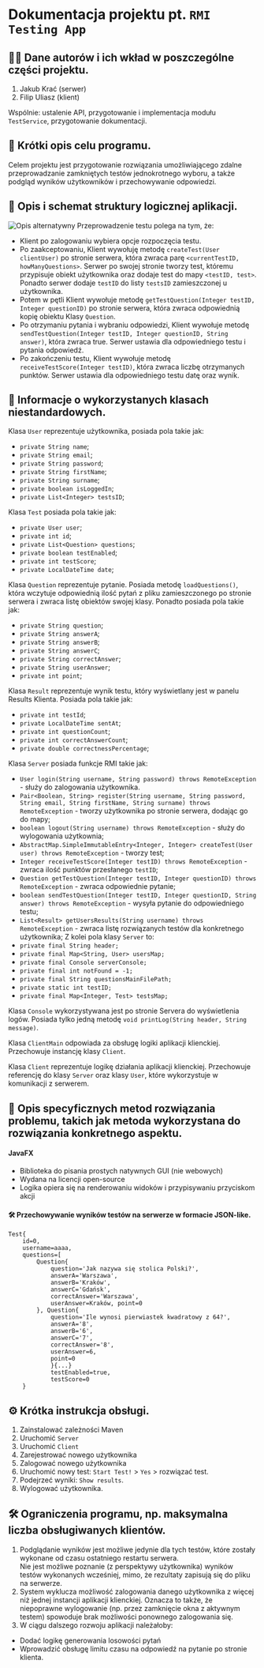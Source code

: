 # Dokumentacja projektu pt. `RMI Testing App`
## 👨‍💻 Dane autorów i ich wkład w poszczególne części projektu.
1. Jakub Krać (serwer)
2. Filip Uliasz (klient)

Wspólnie: ustalenie API, przygotowanie i implementacja modułu `TestService`, przygotowanie dokumentacji.

## 📖 Krótki opis celu programu.
Celem projektu jest przygotowanie rozwiązania umożliwiającego zdalne przeprowadzanie zamkniętych testów jednokrotnego wyboru, a także podgląd wyników użytkowników i przechowywanie odpowiedzi. 

## 📖 Opis i schemat struktury logicznej aplikacji.
![Opis alternatywny](sekwencje_logika_testu.png)
Przeprowadzenie testu polega na tym, że:
- Klient po zalogowaniu wybiera opcje rozpoczęcia testu.
- Po zaakceptowaniu, Klient wywołuję metodę `createTest(User clientUser)` po stronie serwera, która zwraca parę `<currentTestID, howManyQuestions>`. Serwer po swojej stronie tworzy test, któremu przypisuje obiekt użytkownika oraz dodaje test do mapy `<testID, test>`. Ponadto serwer dodaje `testID` do listy `testsID` zamieszczonej u użytkownika.
- Potem w pętli Klient wywołuje metodę `getTestQuestion(Integer testID, Integer questionID)` po stronie serwera, która zwraca odpowiednią kopię obiektu Klasy `Question`.
- Po otrzymaniu pytania i wybraniu odpowiedzi, Klient wywołuje metodę `sendTestQuestion(Integer testID, Integer questionID, String answer)`, która zwraca true. Serwer ustawia dla odpowiedniego testu i pytania odpowiedź.
- Po zakończeniu testu, Klient wywołuje metodę `receiveTestScore(Integer testID)`, która zwraca liczbę otrzymanych punktów. Serwer ustawia dla odpowiedniego testu datę oraz wynik.

## 📂 Informacje o wykorzystanych klasach niestandardowych.
Klasa `User` reprezentuje użytkownika, posiada pola takie jak:
- `private String name`;
- `private String email`;
- `private String password`;
- `private String firstName`;
- `private String surname`;
- `private boolean isLoggedIn`;
- `private List<Integer> testsID`;

Klasa `Test` posiada pola takie jak:
- `private User user`;
- `private int id`;
- `private List<Question> questions`;
- `private boolean testEnabled`;
- `private int testScore`;
- `private LocalDateTime date`;

Klasa `Question` reprezentuje pytanie. Posiada metodę `loadQuestions()`, która wczytuje odpowiednią ilość pytań z pliku zamieszczonego po stronie serwera i zwraca listę obiektów swojej klasy. Ponadto posiada pola takie jak:
- `private String question`;
- `private String answerA`;
- `private String answerB`;
- `private String answerC`;
- `private String correctAnswer`;
- `private String userAnswer`;
- `private int point`;

Klasa `Result` reprezentuje wynik testu, który wyświetlany jest w panelu Results Klienta. Posiada pola takie jak:
- `private int testId`;
- `private LocalDateTime sentAt`;
- `private int questionCount`;
- `private int correctAnswerCount`;
- `private double correctnessPercentage`;

Klasa `Server` posiada funkcje RMI takie jak:
- `User login(String username, String password) throws RemoteException` - służy do zalogowania użytkownika.
- `Pair<Boolean, String> register(String username, String password, String email, String firstName, String surname) throws RemoteException` - tworzy użytkownika po stronie serwera, dodając go do mapy;
- `boolean logout(String username) throws RemoteException` - służy do wylogowania użytkownia;
- `AbstractMap.SimpleImmutableEntry<Integer, Integer> createTest(User user) throws RemoteException` - tworzy test;
- `Integer receiveTestScore(Integer testID) throws RemoteException` - zwraca ilość punktów przesłanego `testID`;
- `Question getTestQuestion(Integer testID, Integer questionID) throws RemoteException` - zwraca odpowiednie pytanie;
- `boolean sendTestQuestion(Integer testID, Integer questionID, String answer) throws RemoteException` - wysyła pytanie do odpowiedniego testu;
- `List<Result> getUsersResults(String username) throws RemoteException` - zwraca listę rozwiązanych testów dla konkretnego użytkownika;
Z kolei pola klasy `Server` to:
- `private final String header;`
- `private final Map<String, User> usersMap;`
- `private final Console serverConsole;`
- `private final int notFound = -1;`
- `private final String questionsMainFilePath;`
- `private static int testID;`
- `private final Map<Integer, Test> testsMap;`

Klasa `Console` wykorzystywana jest po stronie Servera do wyświetlenia logów. Posiada tylko jedną metodę `void printLog(String header, String message)`.

Klasa `ClientMain` odpowiada za obsługę logiki aplikacji klienckiej. Przechowuje instancję klasy `Client`.

Klasa `Client` reprezentuje logikę działania aplikacji klienckiej. Przechowuje referencję do klasy `Server` oraz klasy `User`, które wykorzystuje w komunikacji z serwerem.

## 📖 Opis specyficznych metod rozwiązania problemu, takich jak metoda wykorzystana do rozwiązania konkretnego aspektu.
#### JavaFX
- Biblioteka do pisania prostych natywnych GUI (nie webowych)
- Wydana na licencji open-source
- Logika opiera się na renderowaniu widoków i przypisywaniu przyciskom akcji

#### 🛠️ Przechowywanie wyników testów na serwerze w formacie JSON-like. 
```
Test{
    id=0, 
    username=aaaa, 
    questions=[
        Question{
            question='Jak nazywa się stolica Polski?', 
            answerA='Warszawa', 
            answerB='Kraków', 
            answerC='Gdańsk', 
            correctAnswer='Warszawa', 
            userAnswer=Kraków, point=0
        }, Question{
            question='Ile wynosi pierwiastek kwadratowy z 64?', 
            answerA='8', 
            answerB='6', 
            answerC='7', 
            correctAnswer='8', 
            userAnswer=6, 
            point=0
            }{...} 
            testEnabled=true, 
            testScore=0
    }
```
    
## ⚙️ Krótka instrukcja obsługi.
1. Zainstalować zależności Maven
2. Uruchomić `Server`
3. Uruchomić `Client`
4. Zarejestrować nowego użytkownika
5. Zalogować nowego użytkownika
6. Uruchomić nowy test: `Start Test!` > `Yes` > rozwiązać test. 
7. Podejrzeć wyniki: `Show results`. 
8. Wylogować użytkownika. 

## 🛠️ Ograniczenia programu, np. maksymalna liczba obsługiwanych klientów.
1. Podglądanie wyników jest możliwe jedynie dla tych testów, które zostały wykonane od czasu ostatniego restartu serwera. \
Nie jest możliwe poznanie (z perspektywy użytkownika) wyników testów wykonanych wcześniej, mimo, że rezultaty zapisują się do pliku na serwerze. 
2. System wyklucza możliwość zalogowania danego użytkownika z więcej niż jednej instancji aplikacji klienckiej. Oznacza to także, że niepoprawne 
wylogowanie (np. przez zamknięcie okna z aktywnym testem) spowoduje brak możliwości ponownego zalogowania się.
3. W ciągu dalszego rozwoju aplikacji należałoby:
- Dodać logikę generowania losowości pytań
- Wprowadzić obsługę limitu czasu na odpowiedź na pytanie po stronie klienta.
